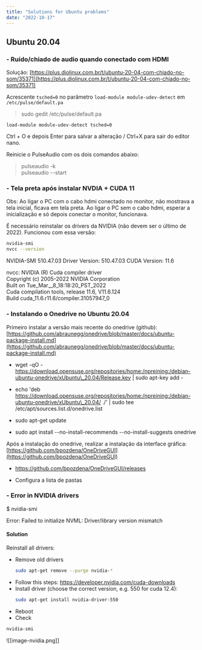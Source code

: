 ```yaml
---
title: "Solutions for Ubuntu problems"
date: "2022-10-17"
---
```


## Ubuntu 20.04

### \- Ruído/chiado de audio quando conectado com HDMI

Solução: [https://plus.diolinux.com.br/t/ubuntu-20-04-com-chiado-no-som/35371](https://plus.diolinux.com.br/t/ubuntu-20-04-com-chiado-no-som/35371)

Acrescente `tsched=0` no parâmetro `load-module module-udev-detect` em `/etc/pulse/default.pa`

> sudo gedit /etc/pulse/default.pa

`load-module module-udev-detect tsched=0`

Ctrl + O e depois Enter para salvar a alteração / Ctrl+X para sair do editor nano.

Reinicie o PulseAudio com os dois comandos abaixo:

> pulseaudio -k  
> pulseaudio --start

### \- Tela preta após instalar NVDIA + CUDA 11

Obs: Ao ligar o PC com o cabo hdmi conectado no monitor, não mostrava a tela inicial, ficava em tela preta. Ao ligar o PC sem o cabo hdmi, esperar a inicialização e só depois conectar o monitor, funcionava.

É necessário reinstalar os drivers da NVIDIA (não devem ser o último de 2022). Funcionou com essa versão:

```bash
nvidia-smi
nvcc --version
```

NVIDIA-SMI 510.47.03 Driver Version: 510.47.03 CUDA Version: 11.6

nvcc: NVIDIA (R) Cuda compiler driver  
Copyright (c) 2005-2022 NVIDIA Corporation  
Built on Tue\_Mar\_\_8\_18:18:20\_PST\_2022  
Cuda compilation tools, release 11.6, V11.6.124  
Build cuda\_11.6.r11.6/compiler.31057947\_0

### \- Instalando o Onedrive no Ubuntu 20.04

Primeiro instalar a versão mais recente do onedrive (github): [https://github.com/abraunegg/onedrive/blob/master/docs/ubuntu-package-install.md](https://github.com/abraunegg/onedrive/blob/master/docs/ubuntu-package-install.md)

- wget -qO - https://download.opensuse.org/repositories/home:/npreining:/debian-ubuntu-onedrive/xUbuntu\_20.04/Release.key | sudo apt-key add -

- echo 'deb https://download.opensuse.org/repositories/home:/npreining:/debian-ubuntu-onedrive/xUbuntu\_20.04/ ./' | sudo tee /etc/apt/sources.list.d/onedrive.list

- sudo apt-get update

- sudo apt install --no-install-recommends --no-install-suggests onedrive

Após a instalação do onedrive, realizar a instalação da interface gráfica: [https://github.com/bpozdena/OneDriveGUI](https://github.com/bpozdena/OneDriveGUI)

- https://github.com/bpozdena/OneDriveGUI/releases

- Configura a lista de pastas

### \- Error in NVIDIA drivers

$ nvidia-smi

Error: Failed to initialize NVML: Driver/library version mismatch

#### Solution

Reinstall all drivers:

- Remove old drivers
  ```bash
  sudo apt-get remove --purge nvidia-*
   ```
- Follow this steps: https://developer.nvidia.com/cuda-downloads
- Install driver (choose the correct version, e.g. 550 for cuda 12.4):
  ``` bash
  sudo apt-get install nvidia-driver-550
  ```
- Reboot
- Check
```bash
nvidia-smi
```
![[image-nvidia.png]]